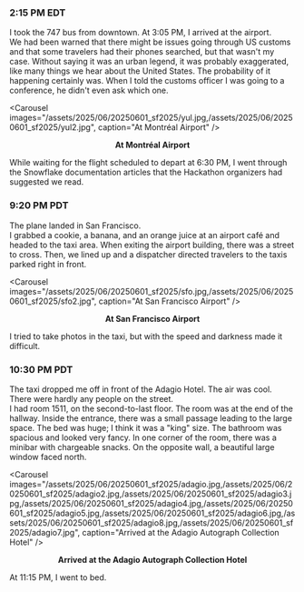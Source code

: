 ### 2:15 PM EDT
I took the 747 bus from downtown. At 3:05 PM, I arrived at the airport.  
We had been warned that there might be issues going through US customs and that some travelers had their phones searched, but that wasn't my case. Without saying it was an urban legend, it was probably exaggerated, like many things we hear about the United States. The probability of it happening certainly was. When I told the customs officer I was going to a conference, he didn't even ask which one.

<Carousel
    images="/assets/2025/06/20250601_sf2025/yul.jpg,/assets/2025/06/20250601_sf2025/yul2.jpg",
    caption="At Montréal Airport"
/>
<p align="center"><b>At Montréal Airport</b></p>

While waiting for the flight scheduled to depart at 6:30 PM, I went through the Snowflake documentation articles that the Hackathon organizers had suggested we read.

### 9:20 PM PDT
The plane landed in San Francisco.  
I grabbed a cookie, a banana, and an orange juice at an airport café and headed to the taxi area. When exiting the airport building, there was a street to cross. Then, we lined up and a dispatcher directed travelers to the taxis parked right in front.

<Carousel
    images="/assets/2025/06/20250601_sf2025/sfo.jpg,/assets/2025/06/20250601_sf2025/sfo2.jpg",
    caption="At San Francisco Airport"
/>
<p align="center"><b>At San Francisco Airport</b></p>

I tried to take photos in the taxi, but with the speed and darkness made it difficult.

### 10:30 PM PDT
The taxi dropped me off in front of the Adagio Hotel. The air was cool. There were hardly any people on the street.  
I had room 1511, on the second-to-last floor. The room was at the end of the hallway. Inside the entrance, there was a small passage leading to the large space. The bed was huge; I think it was a "king" size. The bathroom was spacious and looked very fancy. In one corner of the room, there was a minibar with chargeable snacks. On the opposite wall, a beautiful large window faced north.

<Carousel
    images="/assets/2025/06/20250601_sf2025/adagio.jpg,/assets/2025/06/20250601_sf2025/adagio2.jpg,/assets/2025/06/20250601_sf2025/adagio3.jpg,/assets/2025/06/20250601_sf2025/adagio4.jpg,/assets/2025/06/20250601_sf2025/adagio5.jpg,/assets/2025/06/20250601_sf2025/adagio6.jpg,/assets/2025/06/20250601_sf2025/adagio8.jpg,/assets/2025/06/20250601_sf2025/adagio7.jpg",
    caption="Arrived at the Adagio Autograph Collection Hotel"
/>
<p align="center"><b>Arrived at the Adagio Autograph Collection Hotel</b></p>

At 11:15 PM, I went to bed.
